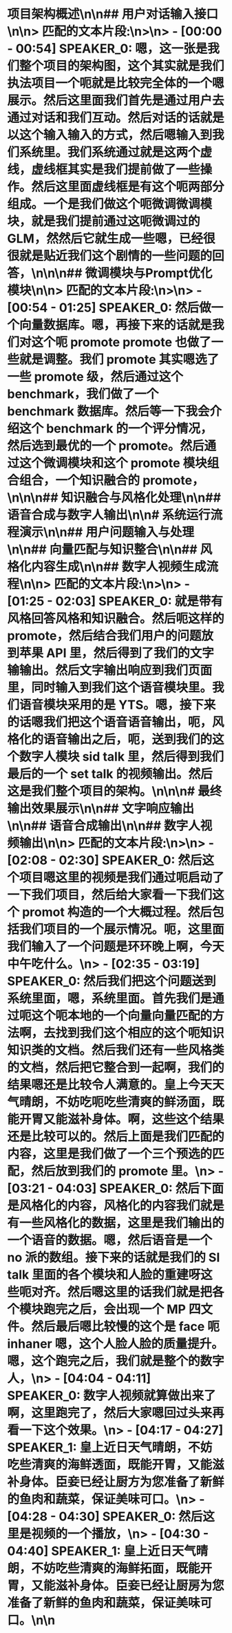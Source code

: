 # 项目架构概述\n\n## 用户对话输入接口\n\n> **匹配的文本片段:**\n>\n> - **[00:00 - 00:54] SPEAKER_0:** 嗯，这一张是我们整个项目的架构图，这个其实就是我们执法项目一个呃就是比较完全体的一个嗯展示。然后这里面我们首先是通过用户去通过对话和我们互动。然后对话的话就是以这个输入输入的方式，然后嗯输入到我们系统里。我们系统通过就是这两个虚线，虚线框其实是我们提前做了一些操作。然后这里面虚线框是有这个呃两部分组成。一个是我们做这个呃微调微调模块，就是我们提前通过这呃微调过的 GLM，然然后它就生成一些嗯，已经很很就是贴近我们这个剧情的一些问题的回答，\n\n\n## 微调模块与Prompt优化模块\n\n> **匹配的文本片段:**\n>\n> - **[00:54 - 01:25] SPEAKER_0:** 然后做一个向量数据库。嗯，再接下来的话就是我们对这个呃 promote promote 也做了一些就是调整。我们 promote 其实嗯选了一些 promote 级，然后通过这个 benchmark，我们做了一个 benchmark 数据库。然后等一下我会介绍这个 benchmark 的一个评分情况，然后选到最优的一个 promote。然后通过这个微调模块和这个 promote 模块组合组合，一个知识融合的 promote，\n\n\n## 知识融合与风格化处理\n\n## 语音合成与数字人输出\n\n# 系统运行流程演示\n\n## 用户问题输入与处理\n\n## 向量匹配与知识整合\n\n## 风格化内容生成\n\n## 数字人视频生成流程\n\n> **匹配的文本片段:**\n>\n> - **[01:25 - 02:03] SPEAKER_0:** 就是带有风格回答风格和知识融合。然后呃这样的 promote，然后结合我们用户的问题放到苹果 API 里，然后得到了我们的文字输输出。然后文字输出响应到我们页面里，同时输入到我们这个语音模块里。我们语音模块采用的是 YTS。嗯，接下来的话嗯我们把这个语音语音输出，呃，风格化的语音输出之后，呃，送到我们的这个数字人模块 sid talk 里，然后得到我们最后的一个 set talk 的视频输出。然后这是我们整个项目的架构。\n\n\n# 最终输出效果展示\n\n## 文字响应输出\n\n## 语音合成输出\n\n## 数字人视频输出\n\n> **匹配的文本片段:**\n>\n> - **[02:08 - 02:30] SPEAKER_0:** 然后这个项目嗯这里的视频是我们通过呃启动了一下我们项目，然后给大家看一下我们这个 promot 构造的一个大概过程。然后包括我们项目的一个展示情况。呃，这里面我们输入了一个问题是环环晚上啊，今天中午吃什么。\n> - **[02:35 - 03:19] SPEAKER_0:** 然后我们把这个问题送到系统里面，嗯，系统里面。首先我们是通过呃这个呃本地的一个向量向量匹配的方法啊，去找到我们这个相应的这个呃知识知识类的文档。然后我们还有一些风格类的文档，然后把它整合到一起啊，我们的结果嗯还是比较令人满意的。皇上今天天气晴朗，不妨吃呃吃些清爽的鲜汤面，既能开胃又能滋补身体。啊，这些这个结果还是比较可以的。然后上面是我们匹配的内容，这里是我们做了一个三个预选的匹配，然后放到我们的 promote 里。\n> - **[03:21 - 04:03] SPEAKER_0:** 然后下面是风格化的内容，风格化的内容我们就是有一些风格化的数据，这里是我们输出的一个语音的数据。嗯，然后语音是一个 no 派的数组。接下来的话就是我们的 SI talk 里面的各个模块和人脸的重建呀这些呃对齐。然后嗯这里的话我们就是把各个模块跑完之后，会出现一个 MP 四文件。然后最后嗯比较慢的这个是 face 呃 inhaner 嗯，这个人脸人脸的质量提升。嗯，这个跑完之后，我们就是整个的数字人，\n> - **[04:04 - 04:11] SPEAKER_0:** 数字人视频就算做出来了啊，这里跑完了，然后大家嗯回过头来再看一下这个效果。\n> - **[04:17 - 04:27] SPEAKER_1:** 皇上近日天气晴朗，不妨吃些清爽的海鲜透面，既能开胃，又能滋补身体。臣妾已经让厨方为您准备了新鲜的鱼肉和蔬菜，保证美味可口。\n> - **[04:28 - 04:30] SPEAKER_0:** 然后这里是视频的一个播放，\n> - **[04:30 - 04:40] SPEAKER_1:** 皇上近日天气晴朗，不妨吃些清爽的海鲜拓面，既能开胃，又能滋补身体。臣妾已经让厨房为您准备了新鲜的鱼肉和蔬菜，保证美味可口。\n\n